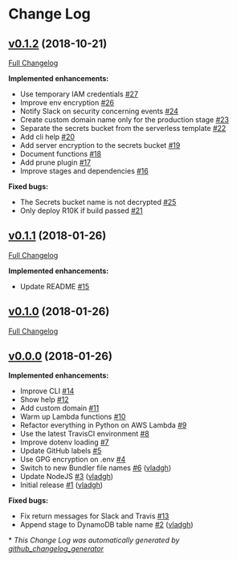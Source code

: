 # Change Log

## [v0.1.2](https://github.com/vghn/vbot/tree/v0.1.2) (2018-10-21)
[Full Changelog](https://github.com/vghn/vbot/compare/v0.1.1...v0.1.2)

**Implemented enhancements:**

- Use temporary IAM credentials [\#27](https://github.com/vghn/vbot/issues/27)
- Improve env encryption [\#26](https://github.com/vghn/vbot/issues/26)
- Notify Slack on security concerning events [\#24](https://github.com/vghn/vbot/issues/24)
- Create custom domain name only for the production stage [\#23](https://github.com/vghn/vbot/issues/23)
- Separate the secrets bucket from the serverless template [\#22](https://github.com/vghn/vbot/issues/22)
- Add cli help [\#20](https://github.com/vghn/vbot/issues/20)
- Add server encryption to the secrets bucket [\#19](https://github.com/vghn/vbot/issues/19)
- Document functions [\#18](https://github.com/vghn/vbot/issues/18)
- Add prune plugin [\#17](https://github.com/vghn/vbot/issues/17)
- Improve stages and dependencies [\#16](https://github.com/vghn/vbot/issues/16)

**Fixed bugs:**

- The Secrets bucket name is not decrypted [\#25](https://github.com/vghn/vbot/issues/25)
- Only deploy R10K if build passed [\#21](https://github.com/vghn/vbot/issues/21)

## [v0.1.1](https://github.com/vghn/vbot/tree/v0.1.1) (2018-01-26)
[Full Changelog](https://github.com/vghn/vbot/compare/v0.1.0...v0.1.1)

**Implemented enhancements:**

- Update README [\#15](https://github.com/vghn/vbot/issues/15)

## [v0.1.0](https://github.com/vghn/vbot/tree/v0.1.0) (2018-01-26)
[Full Changelog](https://github.com/vghn/vbot/compare/v0.0.0...v0.1.0)

## [v0.0.0](https://github.com/vghn/vbot/tree/v0.0.0) (2018-01-26)
**Implemented enhancements:**

- Improve CLI [\#14](https://github.com/vghn/vbot/issues/14)
- Show help [\#12](https://github.com/vghn/vbot/issues/12)
- Add custom domain [\#11](https://github.com/vghn/vbot/issues/11)
- Warm up Lambda functions [\#10](https://github.com/vghn/vbot/issues/10)
- Refactor everything in Python on AWS Lambda [\#9](https://github.com/vghn/vbot/issues/9)
- Use the latest TravisCI environment [\#8](https://github.com/vghn/vbot/issues/8)
- Improve dotenv loading [\#7](https://github.com/vghn/vbot/issues/7)
- Update GitHub labels [\#5](https://github.com/vghn/vbot/issues/5)
- Use GPG encryption on .env [\#4](https://github.com/vghn/vbot/issues/4)
- Switch to new Bundler file names [\#6](https://github.com/vghn/vbot/pull/6) ([vladgh](https://github.com/vladgh))
- Update NodeJS [\#3](https://github.com/vghn/vbot/pull/3) ([vladgh](https://github.com/vladgh))
- Initial release [\#1](https://github.com/vghn/vbot/pull/1) ([vladgh](https://github.com/vladgh))

**Fixed bugs:**

- Fix return messages for Slack and Travis [\#13](https://github.com/vghn/vbot/issues/13)
- Append stage to DynamoDB table name [\#2](https://github.com/vghn/vbot/pull/2) ([vladgh](https://github.com/vladgh))



\* *This Change Log was automatically generated by [github_changelog_generator](https://github.com/skywinder/Github-Changelog-Generator)*